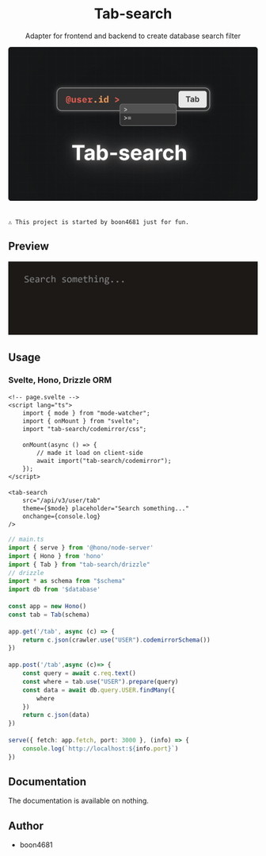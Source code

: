 <div align='center'>

<h1>Tab-search</h1>

<p>Adapter for frontend and backend to create database search filter</p>

<img src="./refs/banner.png" />

</div>

<br />

    ⚠️ This project is started by boon4681 just for fun.

## Preview

<img src="./refs/preview.gif" />

## Usage

### Svelte, Hono, Drizzle ORM
```svelte
<!-- page.svelte -->
<script lang="ts">
    import { mode } from "mode-watcher";
    import { onMount } from "svelte";
    import "tab-search/codemirror/css";

    onMount(async () => {
        // made it load on client-side
        await import("tab-search/codemirror");
    });
</script>

<tab-search
    src="/api/v3/user/tab"
    theme={$mode} placeholder="Search something..."
    onchange={console.log}
/>
```

```typescript
// main.ts
import { serve } from '@hono/node-server'
import { Hono } from 'hono'
import { Tab } from "tab-search/drizzle"
// drizzle
import * as schema from "$schema"
import db from '$database'

const app = new Hono()
const tab = Tab(schema)

app.get('/tab', async (c) => {
    return c.json(crawler.use("USER").codemirrorSchema())
})

app.post('/tab',async (c)=> {
    const query = await c.req.text()
    const where = tab.use("USER").prepare(query)
    const data = await db.query.USER.findMany({
        where
    })
    return c.json(data)
})

serve({ fetch: app.fetch, port: 3000 }, (info) => {
    console.log(`http://localhost:${info.port}`)
})
```

## Documentation
The documentation is available on nothing.

## Author

- boon4681